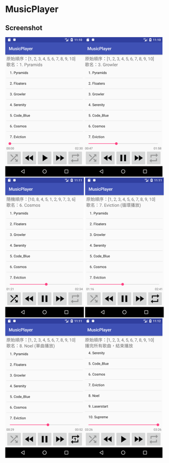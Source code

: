 # MusicPlayer

## Screenshot
<img src="https://github.com/titangene/MusicPlayer/blob/master/screenshot/Screenshot_1492945815.png" alt="" width="250" /><img src="https://github.com/titangene/MusicPlayer/blob/master/screenshot/Screenshot_1492945836.png" alt="" width="250" /><img src="https://github.com/titangene/MusicPlayer/blob/master/screenshot/Screenshot_1492945873.png" alt="" width="250" />
<img src="https://github.com/titangene/MusicPlayer/blob/master/screenshot/Screenshot_1492945907.png" alt="" width="250" /><img src="https://github.com/titangene/MusicPlayer/blob/master/screenshot/Screenshot_1492945918.png" alt="" width="250" /><img src="https://github.com/titangene/MusicPlayer/blob/master/screenshot/Screenshot_1492945969.png" alt="" width="250" />
